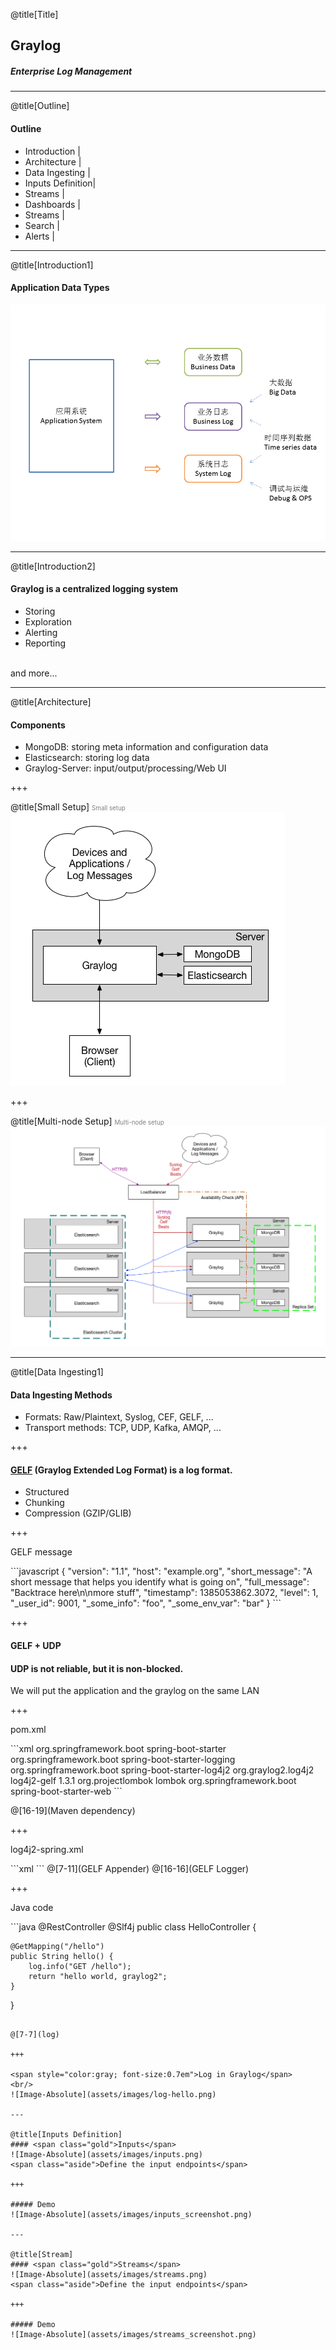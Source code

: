 @title[Title]
## <span class="gold">Graylog</span>
##### Enterprise Log Management 

---

@title[Outline]
#### Outline
- Introduction |
- Architecture |
- Data Ingesting |
- Inputs Definition|
- Streams |
- Dashboards |
- Streams |
- Search |
- Alerts |

---

@title[Introduction1]
#### Application Data Types
![Image-Absolute](assets/images/application_data_types.png)

---

@title[Introduction2]
#### Graylog is a <span class="gold">centralized logging system</span>
- Storing
- Exploration
- Alerting
- Reporting
<br/>
<span class="aside">and more...</span>

---

@title[Architecture]
#### Components
- <span class="gold">MongoDB</span>: storing meta information and configuration data
- <span class="gold">Elasticsearch</span>: storing log data
- <span class="gold">Graylog-Server</span>: input/output/processing/Web UI

+++

@title[Small Setup]
<span style="color:gray; font-size:0.7em">Small setup</span>
<br/>
![Image-Absolute](assets/images/architec_small_setup.png)

+++

@title[Multi-node Setup]
<span style="color:gray; font-size:0.7em">Multi-node setup</span>
<br/>
![Image-Absolute](assets/images/architec_bigger_setup.png)

---

@title[Data Ingesting1]
#### Data Ingesting Methods
- Formats: Raw/Plaintext, Syslog, CEF, GELF, ...
- Transport methods: TCP, UDP, Kafka, AMQP, ...

+++

#### [<span class="gold">GELF</span>](http://docs.graylog.org/en/2.4/pages/gelf.html) (<span class="gold">G</span>raylog <span class="gold">E</span>xtended <span class="gold">L</span>og <span class="gold">F</span>ormat) is a log format.
- Structured
- Chunking
- Compression (GZIP/GLIB)

+++

<p><span class="menu-title slide-title">GELF message</span></p>
```javascript
{
  "version": "1.1",
  "host": "example.org",
  "short_message": "A short message that helps you identify what is going on",
  "full_message": "Backtrace here\n\nmore stuff",
  "timestamp": 1385053862.3072,
  "level": 1,
  "_user_id": 9001,
  "_some_info": "foo",
  "_some_env_var": "bar"
}
```

+++

#### <span class="gold">GELF</span> + <span class="gold">UDP</span>
#### <span class="gold">UDP</span> is not reliable, but it is <span class="gold">non-blocked</span>.
<span class="aside">We will put the application and the graylog on the same LAN</span>

+++

<p><span class="menu-title slide-title">pom.xml</span></p>
```xml
    <dependencies>
        <dependency>
            <groupId>org.springframework.boot</groupId>
            <artifactId>spring-boot-starter</artifactId>
            <exclusions>
                <exclusion>
                    <groupId>org.springframework.boot</groupId>
                    <artifactId>spring-boot-starter-logging</artifactId>
                </exclusion>
            </exclusions>
        </dependency>
        <dependency>
            <groupId>org.springframework.boot</groupId>
            <artifactId>spring-boot-starter-log4j2</artifactId>
        </dependency>
        <dependency>
            <groupId>org.graylog2.log4j2</groupId>
            <artifactId>log4j2-gelf</artifactId>
            <version>1.3.1</version>
        </dependency>
        <dependency>
            <groupId>org.projectlombok</groupId>
            <artifactId>lombok</artifactId>
        </dependency>
        <dependency>
            <groupId>org.springframework.boot</groupId>
            <artifactId>spring-boot-starter-web</artifactId>
        </dependency>
    </dependencies>
```

@[16-19](Maven dependency)

+++

<p><span class="menu-title slide-title">log4j2-spring.xml</span></p>
```xml
<?xml version="1.0" encoding="UTF-8"?>
<Configuration status="warn" name="MyApp" packages="">
	<Appenders>
		<Console name="Console" target="SYSTEM_OUT" ignoreExceptions="false">
			<PatternLayout pattern="%d{yyyy-MM-dd HH:mm:ss} [%t] (%F:%L)  - %m%n" />
		</Console>
		<GELF name="gelfAppender" server="www.johnsonlau.net" port="12201"
			hostName="appserver01.example.com" protocol="UDP">
			<KeyValuePair key="environment" value="DEV" />
			<KeyValuePair key="application" value="demo" />
		</GELF>
	</Appenders>
	<Loggers>
		<Root level="info">
			<AppenderRef ref="Console" />
			<AppenderRef ref="gelfAppender" />
		</Root>
	</Loggers>
</Configuration>
```
@[7-11](GELF Appender)
@[16-16](GELF Logger)

+++

<p><span class="menu-title slide-title">Java code</span></p>
```java
@RestController
@Slf4j
public class HelloController {

	@GetMapping("/hello")
	public String hello() {
		log.info("GET /hello");
		return "hello world, graylog2";
	}

}

```

@[7-7](log)

+++ 

<span style="color:gray; font-size:0.7em">Log in Graylog</span>
<br/>
![Image-Absolute](assets/images/log-hello.png)

---

@title[Inputs Definition]
#### <span class="gold">Inputs</span>
![Image-Absolute](assets/images/inputs.png)
<span class="aside">Define the input endpoints</span>

+++ 

##### Demo
![Image-Absolute](assets/images/inputs_screenshot.png)

---

@title[Stream]
#### <span class="gold">Streams</span>
![Image-Absolute](assets/images/streams.png)
<span class="aside">Define the input endpoints</span>

+++ 

##### Demo
![Image-Absolute](assets/images/streams_screenshot.png)



